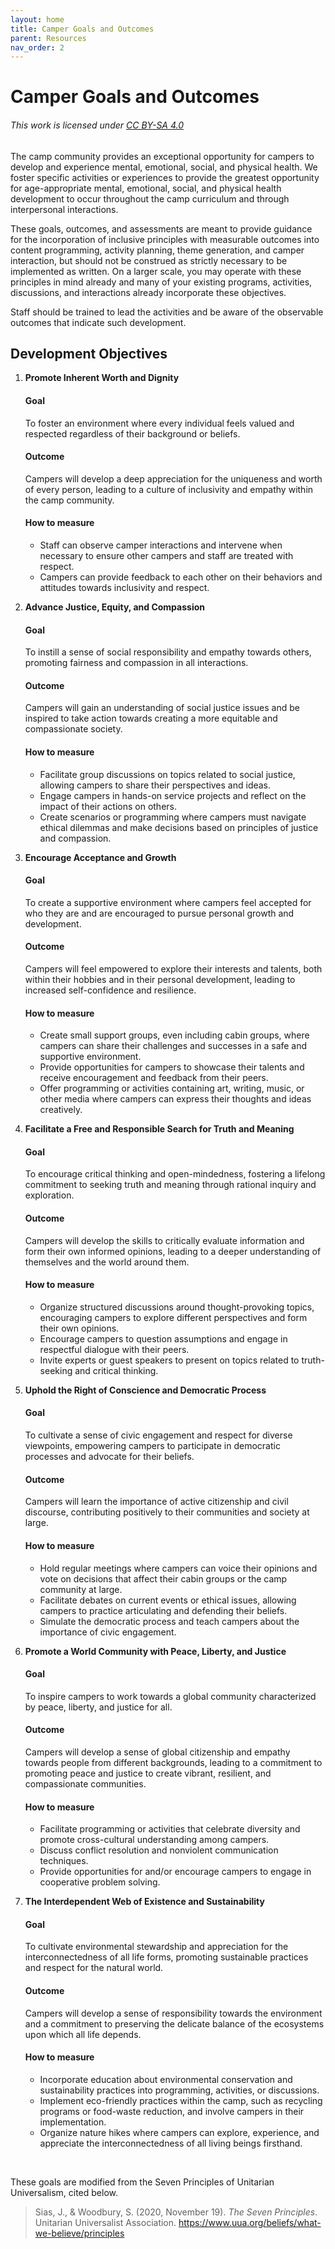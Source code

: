 ```yaml
---
layout: home
title: Camper Goals and Outcomes
parent: Resources
nav_order: 2
---
```


# **Camper Goals and Outcomes**

###### This work is licensed under [CC BY-SA 4.0](http://creativecommons.org/licenses/by-sa/4.0/)  
  
The camp community provides an exceptional opportunity for campers to develop and experience mental, emotional, social, and physical health. We foster specific activities or experiences to provide the greatest opportunity for age-appropriate mental, emotional, social, and physical health development to occur throughout the camp curriculum and through interpersonal interactions. 

These goals, outcomes, and assessments are meant to provide guidance for the incorporation of inclusive principles with measurable outcomes into content programming, activity planning, theme generation, and camper interaction, but should not be construed as strictly necessary to be implemented as written. On a larger scale, you may operate with these principles in mind already and many of your existing programs, activities, discussions, and interactions already incorporate these objectives.

Staff should be trained to lead the activities and be aware of the observable outcomes that indicate such development. 

## Development Objectives  
  
1. **Promote Inherent Worth and Dignity**  

   #### Goal  
   To foster an environment where every individual feels valued and respected regardless of their background or beliefs.  

   #### Outcome  
   Campers will develop a deep appreciation for the uniqueness and worth of every person, leading to a culture of inclusivity and empathy within the camp community.  

   #### How to measure   
   - Staff can observe camper interactions and intervene when necessary to ensure other campers and staff are treated with respect.  
   - Campers can provide feedback to each other on their behaviors and attitudes towards inclusivity and respect.  

2. **Advance Justice, Equity, and Compassion**  

   #### Goal  
   To instill a sense of social responsibility and empathy towards others, promoting fairness and compassion in all interactions.  

   #### Outcome  
   Campers will gain an understanding of social justice issues and be inspired to take action towards creating a more equitable and compassionate society.  

   #### How to measure   
   - Facilitate group discussions on topics related to social justice, allowing campers to share their perspectives and ideas.  
   - Engage campers in hands-on service projects and reflect on the impact of their actions on others.  
   - Create scenarios or programming where campers must navigate ethical dilemmas and make decisions based on principles of justice and compassion.

3. **Encourage Acceptance and Growth**  

   #### Goal  
   To create a supportive environment where campers feel accepted for who they are and are encouraged to pursue personal growth and development.<br>

   #### Outcome  
   Campers will feel empowered to explore their interests and talents, both within their hobbies and in their personal development, leading to increased self-confidence and resilience. <br>

   #### How to measure  
   - Create small support groups, even including cabin groups, where campers can share their challenges and successes in a safe and supportive environment.  
   - Provide opportunities for campers to showcase their talents and receive encouragement and feedback from their peers.  
   - Offer programming or activities containing art, writing, music, or other media where campers can express their thoughts and ideas creatively.  

4. **Facilitate a Free and Responsible Search for Truth and Meaning**  

   #### Goal  
   To encourage critical thinking and open-mindedness, fostering a lifelong commitment to seeking truth and meaning through rational inquiry and exploration.  

   #### Outcome  
   Campers will develop the skills to critically evaluate information and form their own informed opinions, leading to a deeper understanding of themselves and the world around them.  

   #### How to measure  
   - Organize structured discussions around thought-provoking topics, encouraging campers to explore different perspectives and form their own opinions.  
   - Encourage campers to question assumptions and engage in respectful dialogue with their peers.  
   - Invite experts or guest speakers to present on topics related to truth-seeking and critical thinking.  

5. **Uphold the Right of Conscience and Democratic Process**  

   #### Goal  
   To cultivate a sense of civic engagement and respect for diverse viewpoints, empowering campers to participate in democratic processes and advocate for their beliefs.  

   #### Outcome  
   Campers will learn the importance of active citizenship and civil discourse, contributing positively to their communities and society at large.  

   #### How to measure  
   - Hold regular meetings where campers can voice their opinions and vote on decisions that affect their cabin groups or the camp community at large.  
   - Facilitate debates on current events or ethical issues, allowing campers to practice articulating and defending their beliefs.  
   - Simulate the democratic process and teach campers about the importance of civic engagement.  

6. **Promote a World Community with Peace, Liberty, and Justice**  

   #### Goal  
   To inspire campers to work towards a global community characterized by peace, liberty, and justice for all.  

   #### Outcome  
   Campers will develop a sense of global citizenship and empathy towards people from different backgrounds, leading to a commitment to promoting peace and justice to create vibrant, resilient, and compassionate communities.  

   #### How to measure  
   - Facilitate programming or activities that celebrate diversity and promote cross-cultural understanding among campers.  
   - Discuss conflict resolution and nonviolent communication techniques.  
   - Provide opportunities for and/or encourage campers to engage in cooperative problem solving.  

7. **The Interdependent Web of Existence and Sustainability**  

   #### Goal  
   To cultivate environmental stewardship and appreciation for the interconnectedness of all life forms, promoting sustainable practices and respect for the natural world.  

   #### Outcome  
   Campers will develop a sense of responsibility towards the environment and a commitment to preserving the delicate balance of the ecosystems upon which all life depends.  

   #### How to measure  
   - Incorporate education about environmental conservation and sustainability practices into programming, activities, or discussions.  
   - Implement eco-friendly practices within the camp, such as recycling programs or food-waste reduction, and involve campers in their implementation.  
   - Organize nature hikes where campers can explore, experience, and appreciate the interconnectedness of all living beings firsthand.  
<br>


These goals are modified from the Seven Principles of Unitarian Universalism, cited below.  
> Sias, J., & Woodbury, S. (2020, November 19). *The Seven Principles*. Unitarian Universalist Association. https://www.uua.org/beliefs/what-we-believe/principles 
